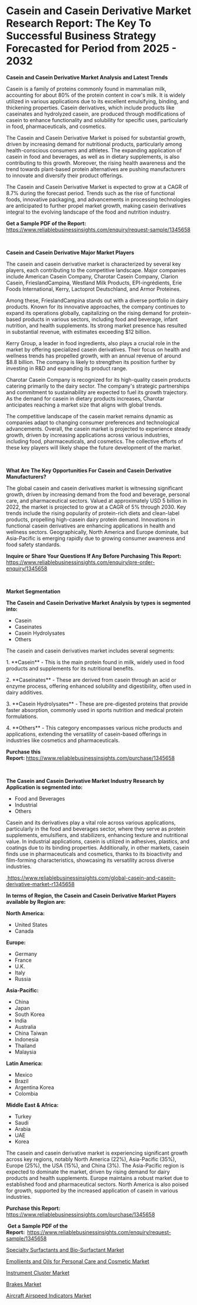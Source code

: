 <p><h1>Casein and Casein Derivative Market Research Report: The Key To Successful Business Strategy Forecasted for Period from 2025 - 2032</h1></p><p><strong>Casein and Casein Derivative Market Analysis and Latest Trends</strong></p>
<p><p>Casein is a family of proteins commonly found in mammalian milk, accounting for about 80% of the protein content in cow's milk. It is widely utilized in various applications due to its excellent emulsifying, binding, and thickening properties. Casein derivatives, which include products like caseinates and hydrolyzed casein, are produced through modifications of casein to enhance functionality and solubility for specific uses, particularly in food, pharmaceuticals, and cosmetics.</p><p>The Casein and Casein Derivative Market is poised for substantial growth, driven by increasing demand for nutritional products, particularly among health-conscious consumers and athletes. The expanding application of casein in food and beverages, as well as in dietary supplements, is also contributing to this growth. Moreover, the rising health awareness and the trend towards plant-based protein alternatives are pushing manufacturers to innovate and diversify their product offerings.</p><p>The Casein and Casein Derivative Market is expected to grow at a CAGR of 8.7% during the forecast period. Trends such as the rise of functional foods, innovative packaging, and advancements in processing technologies are anticipated to further propel market growth, making casein derivatives integral to the evolving landscape of the food and nutrition industry.</p></p>
<p><strong>Get a Sample PDF of the Report:&nbsp;</strong> <a href="https://www.reliablebusinessinsights.com/enquiry/request-sample/1345658?utm_campaign=1873&utm_medium=2&utm_source=Github&utm_content=ia&utm_term=02022025&utm_id=casein-and-casein-derivative">https://www.reliablebusinessinsights.com/enquiry/request-sample/1345658</a></p>
<p>&nbsp;</p>
<p><strong>Casein and Casein Derivative Major Market Players</strong></p>
<p><p>The casein and casein derivative market is characterized by several key players, each contributing to the competitive landscape. Major companies include American Casein Company, Charotar Casein Company, Clarion Casein, FrieslandCampina, Westland Milk Products, EPI-ingrédients, Erie Foods International, Kerry, Lactoprot Deutschland, and Armor Proteines.</p><p>Among these, FrieslandCampina stands out with a diverse portfolio in dairy products. Known for its innovative approaches, the company continues to expand its operations globally, capitalizing on the rising demand for protein-based products in various sectors, including food and beverage, infant nutrition, and health supplements. Its strong market presence has resulted in substantial revenue, with estimates exceeding $12 billion.</p><p>Kerry Group, a leader in food ingredients, also plays a crucial role in the market by offering specialized casein derivatives. Their focus on health and wellness trends has propelled growth, with an annual revenue of around $8.8 billion. The company is likely to strengthen its position further by investing in R&D and expanding its product range.</p><p>Charotar Casein Company is recognized for its high-quality casein products catering primarily to the dairy sector. The company's strategic partnerships and commitment to sustainability are expected to fuel its growth trajectory. As the demand for casein in dietary products increases, Charotar anticipates reaching a market size that aligns with global trends.</p><p>The competitive landscape of the casein market remains dynamic as companies adapt to changing consumer preferences and technological advancements. Overall, the casein market is projected to experience steady growth, driven by increasing applications across various industries, including food, pharmaceuticals, and cosmetics. The collective efforts of these key players will likely shape the future development of the market.</p></p>
<p>&nbsp;</p>
<p><strong>What Are The Key Opportunities For Casein and Casein Derivative Manufacturers?</strong></p>
<p><p>The global casein and casein derivatives market is witnessing significant growth, driven by increasing demand from the food and beverage, personal care, and pharmaceutical sectors. Valued at approximately USD 5 billion in 2022, the market is projected to grow at a CAGR of 5% through 2030. Key trends include the rising popularity of protein-rich diets and clean-label products, propelling high-casein dairy protein demand. Innovations in functional casein derivatives are enhancing applications in health and wellness sectors. Geographically, North America and Europe dominate, but Asia-Pacific is emerging rapidly due to growing consumer awareness and food safety standards.</p></p>
<p><strong>Inquire or Share Your Questions If Any Before Purchasing This Report:</strong> <a href="https://www.reliablebusinessinsights.com/enquiry/pre-order-enquiry/1345658?utm_campaign=1873&utm_medium=2&utm_source=Github&utm_content=ia&utm_term=02022025&utm_id=casein-and-casein-derivative">https://www.reliablebusinessinsights.com/enquiry/pre-order-enquiry/1345658</a></p>
<p>&nbsp;</p>
<p><strong>Market Segmentation</strong></p>
<p><strong>The Casein and Casein Derivative Market Analysis by types is segmented into:</strong></p>
<p><ul><li>Casein</li><li>Caseinates</li><li>Casein Hydrolysates</li><li>Others</li></ul></p>
<p><p>The casein and casein derivatives market includes several segments: </p><p>1. **Casein** - This is the main protein found in milk, widely used in food products and supplements for its nutritional benefits.</p><p>2. **Caseinates** - These are derived from casein through an acid or enzyme process, offering enhanced solubility and digestibility, often used in dairy additives.</p><p>3. **Casein Hydrolysates** - These are pre-digested proteins that provide faster absorption, commonly used in sports nutrition and medical protein formulations.</p><p>4. **Others** - This category encompasses various niche products and applications, extending the versatility of casein-based offerings in industries like cosmetics and pharmaceuticals.</p></p>
<p><strong>Purchase this Report:&nbsp;</strong><a href="https://www.reliablebusinessinsights.com/purchase/1345658?utm_campaign=1873&utm_medium=2&utm_source=Github&utm_content=ia&utm_term=02022025&utm_id=casein-and-casein-derivative">https://www.reliablebusinessinsights.com/purchase/1345658</a></p>
<p>&nbsp;</p>
<p><strong>The Casein and Casein Derivative Market Industry Research by Application is segmented into:</strong></p>
<p><ul><li>Food and Beverages</li><li>Industrial</li><li>Others</li></ul></p>
<p><p>Casein and its derivatives play a vital role across various applications, particularly in the food and beverages sector, where they serve as protein supplements, emulsifiers, and stabilizers, enhancing texture and nutritional value. In industrial applications, casein is utilized in adhesives, plastics, and coatings due to its binding properties. Additionally, in other markets, casein finds use in pharmaceuticals and cosmetics, thanks to its bioactivity and film-forming characteristics, showcasing its versatility across diverse industries.</p></p>
<p><a href="https://www.reliablebusinessinsights.com/global-casein-and-casein-derivative-market-r1345658?utm_campaign=1873&utm_medium=2&utm_source=Github&utm_content=ia&utm_term=02022025&utm_id=casein-and-casein-derivative">&nbsp;https://www.reliablebusinessinsights.com/global-casein-and-casein-derivative-market-r1345658</a></p>
<p><strong>In terms of Region, the Casein and Casein Derivative Market Players available by Region are:</strong></p>
<p>
    <p> <strong> North America: </strong>
        <ul>
            <li>United States</li>
            <li>Canada</li>
        </ul>
        </p> 
    <p> <strong> Europe: </strong>
        <ul>
            <li>Germany</li>
            <li>France</li>
            <li>U.K.</li>
            <li>Italy</li>
            <li>Russia</li>
        </ul>
        </p> 
    <p> <strong> Asia-Pacific: </strong>
        <ul>
            <li>China</li>
            <li>Japan</li>
            <li>South Korea</li>
            <li>India</li>
            <li>Australia</li>
            <li>China Taiwan</li>
            <li>Indonesia</li>
            <li>Thailand</li>
            <li>Malaysia</li>
        </ul>
        </p> 
    <p> <strong> Latin America: </strong>
        <ul>
            <li>Mexico</li>
            <li>Brazil</li>
            <li>Argentina Korea</li>
            <li>Colombia</li>
        </ul>
        </p> 
    <p> <strong> Middle East & Africa: </strong>
        <ul>
            <li>Turkey</li>
            <li>Saudi</li>
            <li>Arabia</li>
            <li>UAE</li>
            <li>Korea</li>
        </ul>
    </p>
    </p>
<p><p>The casein and casein derivative market is experiencing significant growth across key regions, notably North America (22%), Asia-Pacific (35%), Europe (25%), the USA (15%), and China (3%). The Asia-Pacific region is expected to dominate the market, driven by rising demand for dairy products and health supplements. Europe maintains a robust market due to established food and pharmaceutical sectors. North America is also poised for growth, supported by the increased application of casein in various industries.</p></p>
<p><strong>Purchase this Report: </strong><a href="https://www.reliablebusinessinsights.com/purchase/1345658?utm_campaign=1873&utm_medium=2&utm_source=Github&utm_content=ia&utm_term=02022025&utm_id=casein-and-casein-derivative">https://www.reliablebusinessinsights.com/purchase/1345658</a></p>
<p>&nbsp;<strong>Get a Sample PDF of the Report:&nbsp;&nbsp;</strong><a href="https://www.reliablebusinessinsights.com/enquiry/request-sample/1345658?utm_campaign=1873&utm_medium=2&utm_source=Github&utm_content=ia&utm_term=02022025&utm_id=casein-and-casein-derivative">https://www.reliablebusinessinsights.com/enquiry/request-sample/1345658</a></p>
<p><strong></strong></p>
<p><p><a href="https://github.com/abuugjetaj/Market-Research-Report-List-1/blob/main/specialty-surfactants-and-bio-surfactant-market.md?utm_campaign=1873&utm_medium=2&utm_source=Github&utm_content=ia&utm_term=02022025&utm_id=casein-and-casein-derivative">Specialty Surfactants and Bio-Surfactant Market</a></p><p><a href="https://github.com/rabiumofer/Market-Research-Report-List-1/blob/main/emollients-and-oils-for-personal-care-and-cosmetic-market.md?utm_campaign=1873&utm_medium=2&utm_source=Github&utm_content=ia&utm_term=02022025&utm_id=casein-and-casein-derivative">Emollients and Oils for Personal Care and Cosmetic Market</a></p><p><a href="https://www.linkedin.com/pulse/market-analysis-indicates-instrument-cluster-size-growing-vdeae?utm_campaign=1873&utm_medium=2&utm_source=Github&utm_content=ia&utm_term=02022025&utm_id=casein-and-casein-derivative">Instrument Cluster Market</a></p><p><a href="https://www.linkedin.com/pulse/brakes-market-size-global-revenue-sales-volume-share-production-kliae?utm_campaign=1873&utm_medium=2&utm_source=Github&utm_content=ia&utm_term=02022025&utm_id=casein-and-casein-derivative">Brakes Market</a></p><p><a href="https://www.linkedin.com/pulse/aircraft-airspeed-indicators-market-study-creating-business-o3ibe?utm_campaign=1873&utm_medium=2&utm_source=Github&utm_content=ia&utm_term=02022025&utm_id=casein-and-casein-derivative">Aircraft Airspeed Indicators Market</a></p></p>